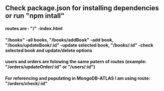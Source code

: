 ## Check package.json for installing dependencies or run "npm intall"

#### routes are : "/" -index.html 

#### "/books" -all books, "/books/addBook" -add book, "/books/updateBook/:id" -update selected book, "/books/:id" -check selected book and update/delete options

#### users and orders are folowing the same patern of routes (example: "/orders/updateOrder/:id" or "/users/:id")

#### For referencing and populating in MongoDB-ATLAS I am using route: "/orders/check/:id" 